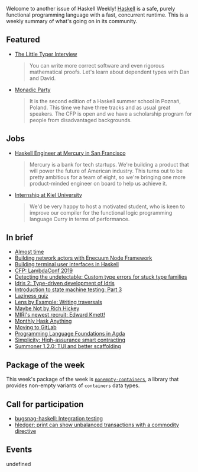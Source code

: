 <!-- 2018-12-06 unpublished -->

Welcome to another issue of Haskell Weekly!
[Haskell](https://www.haskell.org) is a safe, purely functional programming language with a fast, concurrent runtime.
This is a weekly summary of what's going on in its community.

## Featured

-   [The Little Typer Interview](https://corecursive.com/023-little-typer-and-pie-language/)

    > You can write more correct software and even rigorous mathematical proofs. Let's learn about dependent types with Dan and David.

-   [Monadic Party](https://monadic.party)

    > It is the second edition of a Haskell summer school in Poznań, Poland. This time we have three tracks and as usual great speakers. The CFP is open and we have a scholarship program for people from disadvantaged backgrounds.

## Jobs

-   [Haskell Engineer at Mercury in San Francisco](https://np.reddit.com/r/haskell/comments/a33krh/mercury_is_hiring_a_haskell_engineer_sf_fulltime/)

    > Mercury is a bank for tech startups. We're building a product that will power the future of American industry. This turns out to be pretty ambitious for a team of eight, so we're bringing one more product-minded engineer on board to help us achieve it.

-   [Internship at Kiel University](https://np.reddit.com/r/haskell/comments/a1toop/haskellrelated_summer_internship_in_germany/)

    > We'd be very happy to host a motivated student, who is keen to improve our compiler for the functional logic programming language Curry in terms of performance.

## In brief

-   [Almost time](https://typeclasses.com/news/2018-12-almost-time)
-   [Building network actors with Enecuum Node Framework](https://gist.github.com/graninas/9beb8df5d88dda5fa21c47ce9bcb0e16/2acd7bc46b4e088ce78f5f5408ece59849b2685d)
-   [Building terminal user interfaces in Haskell](https://www.fpcomplete.com/blog/building-tuis-in-haskell)
-   [CFP: LambdaConf 2019](https://www.papercall.io/lambdaconf-2019)
-   [Detecting the undetectable: Custom type errors for stuck type families](https://kcsongor.github.io/report-stuck-families/)
-   [Idris 2: Type-driven development of Idris](https://www.youtube.com/watch?v=mOtKD7ml0NU)
-   [Introduction to state machine testing: Part 3](https://qfpl.io/posts/intro-to-state-machine-testing-3/)
-   [Laziness quiz](https://www.parsonsmatt.org/2018/12/04/laziness_quiz.html)
-   [Lens by Example: Writing traversals](https://lens-by-example.chrispenner.ca/articles/traversals/writing-traversals)
-   [Maybe Not by Rich Hickey](https://np.reddit.com/r/haskell/comments/a1ofh2/maybe_not_rich_hickey/)
-   [MIRI's newest recruit: Edward Kmett!](https://intelligence.org/2018/11/28/miris-newest-recruit-edward-kmett/)
-   [Monthly Hask Anything](https://np.reddit.com/r/haskell/comments/a1u9qj/monthly_hask_anything_december_2018/)
-   [Moving to GitLab](https://mail.haskell.org/pipermail/ghc-devs/2018-December/016613.html)
-   [Programming Language Foundations in Agda](https://wadler.blogspot.com/2018/12/programming-language-foundations-in-agda.html)
-   [Simplicity: High-assurance smart contracting](https://blockstream.com/2018/11/28/simplicity-github/)
-   [Summoner 1.2.0: TUI and better scaffolding](https://np.reddit.com/r/haskell/comments/a1skcb/ann_summoner120_tui_better_scaffolding/)

## Package of the week

This week's package of the week is [`nonempty-containers`](https://hackage.haskell.org/package/nonempty-containers-0.1.0.0),
a library that provides non-empty variants of `containers` data types.

## Call for participation

-   [bugsnag-haskell: Integration testing](https://github.com/pbrisbin/bugsnag-haskell/issues/47)
-   [hledger: print can show unbalanced transactions with a commodity directive](https://github.com/simonmichael/hledger/issues/931)

## Events

undefined
